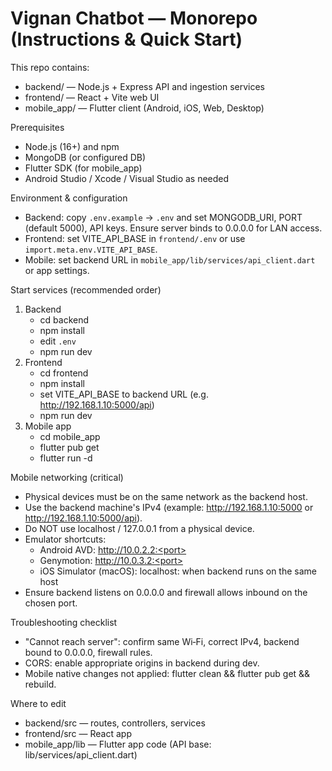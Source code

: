 # Vignan Chatbot — Monorepo (Instructions & Quick Start)

This repo contains:
- backend/ — Node.js + Express API and ingestion services
- frontend/ — React + Vite web UI
- mobile_app/ — Flutter client (Android, iOS, Web, Desktop)

Prerequisites
- Node.js (16+) and npm
- MongoDB (or configured DB)
- Flutter SDK (for mobile_app)
- Android Studio / Xcode / Visual Studio as needed

Environment & configuration
- Backend: copy `.env.example` → `.env` and set MONGODB_URI, PORT (default 5000), API keys. Ensure server binds to 0.0.0.0 for LAN access.
- Frontend: set VITE_API_BASE in `frontend/.env` or use `import.meta.env.VITE_API_BASE`.
- Mobile: set backend URL in `mobile_app/lib/services/api_client.dart` or app settings.

Start services (recommended order)
1. Backend
   - cd backend
   - npm install
   - edit `.env`
   - npm run dev
2. Frontend
   - cd frontend
   - npm install
   - set VITE_API_BASE to backend URL (e.g. http://192.168.1.10:5000/api)
   - npm run dev
3. Mobile app
   - cd mobile_app
   - flutter pub get
   - flutter run -d <device>

Mobile networking (critical)
- Physical devices must be on the same network as the backend host.
- Use the backend machine's IPv4 (example: http://192.168.1.10:5000 or http://192.168.1.10:5000/api).
- Do NOT use localhost / 127.0.0.1 from a physical device.
- Emulator shortcuts:
  - Android AVD: http://10.0.2.2:<port>
  - Genymotion: http://10.0.3.2:<port>
  - iOS Simulator (macOS): localhost:<port> when backend runs on the same host
- Ensure backend listens on 0.0.0.0 and firewall allows inbound on the chosen port.


Troubleshooting checklist
- "Cannot reach server": confirm same Wi‑Fi, correct IPv4, backend bound to 0.0.0.0, firewall rules.
- CORS: enable appropriate origins in backend during dev.
- Mobile native changes not applied: flutter clean && flutter pub get && rebuild.

Where to edit
- backend/src — routes, controllers, services
- frontend/src — React app
- mobile_app/lib — Flutter app code (API base: lib/services/api_client.dart)




